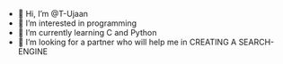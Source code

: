 - 👋 Hi, I’m @T-Ujaan
- 👀 I’m interested in programming
- 🌱 I’m currently learning C and Python
- 💞️ I’m looking for a partner who will help me in CREATING A SEARCH-ENGINE

<!---
T-Ujaan/T-Ujaan is a ✨ special ✨ repository because its `README.md` (this file) appears on your GitHub profile.
You can click the Preview link to take a look at your changes.
--->
